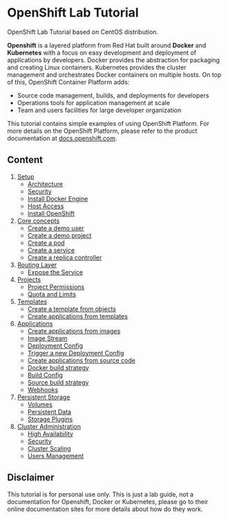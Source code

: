 # OpenShift Lab Tutorial
OpenShift Lab Tutorial based on CentOS distribution.

**Openshift** is a layered platform from Red Hat built around **Docker** and **Kubernetes** with a focus on easy development and deployment of applications by developers. Docker provides the abstraction for packaging and creating Linux containers. Kubernetes provides the cluster management and orchestrates Docker containers on multiple hosts. On top of this, OpenShift Container Platform adds:

 * Source code management, builds, and deployments for developers
 * Operations tools for application management at scale
 * Team and users facilities for large developer organization

This tutorial contains simple examples of using OpenShift Platform. For more details on the OpenShift Platform, please refer to the product documentation at [docs.openshift.com](https://docs.openshift.com/index.html).

## Content
1. [Setup](./content/preflight.md)
    * [Architecture](https://github.com/kalise/OpenShift-Tutorial/blob/master/content/preflight.md#architecture)
    * [Security](https://github.com/kalise/OpenShift-Tutorial/blob/master/content/preflight.md#security)
    * [Install Docker Engine](https://github.com/kalise/OpenShift-Tutorial/blob/master/content/preflight.md#install-docker)
    * [Host Access](https://github.com/kalise/OpenShift-Tutorial/blob/master/content/preflight.md#host-access)
    * [Install OpenShift](https://github.com/kalise/OpenShift-Tutorial/blob/master/content/preflight.md#install-openshift)
2. [Core concepts](https://github.com/kalise/OpenShiftPlatform-Tutorial/blob/master/content/basics.md)
    * [Create a demo user](https://github.com/kalise/OpenShift-Tutorial/blob/master/content/basics.md#create-a-demo-user)
    * [Create a demo project](https://github.com/kalise/OpenShiftPlatform-Tutorial/blob/master/content/basics.md#create-a-demo-project)
    * [Create a pod](https://github.com/kalise/OpenShiftPlatform-Tutorial/blob/master/content/basics.md#create-a-pod)
    * [Create a service](https://github.com/kalise/OpenShiftPlatform-Tutorial/blob/master/content/basics.md#create-a-service)
    * [Create a replica controller](https://github.com/kalise/OpenShiftPlatform-Tutorial/blob/master/content/basics.md#create-a-replica-controller)
3. [Routing Layer](https://github.com/kalise/OpenShiftPlatform-Tutorial/blob/master/content/routing.md)
    * [Expose the Service](https://github.com/kalise/OpenShift-Tutorial/blob/master/content/routing.md#expose-the-service)
4. [Projects](https://github.com/kalise/OpenShiftPlatform-Tutorial/blob/master/content/projects.md)
    * [Project Permissions](https://github.com/kalise/OpenShift-Tutorial/blob/master/content/projects.md#project-permissions)
    * [Quota and Limits](https://github.com/kalise/OpenShift-Tutorial/blob/master/content/projects.md#project-quotas-and-limits)
5. [Templates](https://github.com/kalise/OpenShiftPlatform-Tutorial/blob/master/content/templates.md)
    * [Create a template from objects](https://github.com/kalise/OpenShift-Tutorial/blob/master/content/templates.md#create-a-template-from-existing-objects)
    * [Create applications from templates](https://github.com/kalise/OpenShift-Tutorial/blob/master/content/templates.md#create-an-application-from-a-template)
6. [Applications](https://github.com/kalise/OpenShiftPlatform-Tutorial/blob/master/content/applications.md)
     * [Create applications from images](https://github.com/kalise/OpenShiftPlatform-Tutorial/blob/master/content/applications.md#create-applications-from-images)
     * [Image Stream](https://github.com/kalise/OpenShiftPlatform-Tutorial/blob/master/content/applications.md#image-stream)
     * [Deployment Config](https://github.com/kalise/OpenShiftPlatform-Tutorial/blob/master/content/applications.md#deployment-config)
     * [Trigger a new Deployment Config](https://github.com/kalise/OpenShiftPlatform-Tutorial/blob/master/content/applications.md#trigger-a-new-deployment-config)
     * [Create applications from source code](https://github.com/kalise/OpenShiftPlatform-Tutorial/blob/master/content/applications.md#create-applications-from-source-code)
     * [Docker build strategy](https://github.com/kalise/OpenShiftPlatform-Tutorial/blob/master/content/applications.md#docker-build-strategy)
     * [Build Config](https://github.com/kalise/OpenShiftPlatform-Tutorial/blob/master/content/applications.md#build-config)
     * [Source build strategy](https://github.com/kalise/OpenShiftPlatform-Tutorial/blob/master/content/applications.md#source-build-strategy)
     * [Webhooks](https://github.com/kalise/OpenShiftPlatform-Tutorial/blob/master/content/applications.md#webhooks)
7. [Persistent Storage](https://github.com/kalise/OpenShiftPlatform-Tutorial/blob/master/content/info.md)
     * [Volumes](https://github.com/kalise/OpenShiftPlatform-Tutorial/blob/master/content/info.md)
     * [Persistent Data](https://github.com/kalise/OpenShiftPlatform-Tutorial/blob/master/content/info.md)
     * [Storage Plugins](https://github.com/kalise/OpenShiftPlatform-Tutorial/blob/master/content/info.md)
8. [Cluster Administration](https://github.com/kalise/OpenShiftPlatform-Tutorial/blob/master/content/info.md)
     * [High Availability](https://github.com/kalise/OpenShiftPlatform-Tutorial/blob/master/content/info.md)
     * [Security](https://github.com/kalise/OpenShiftPlatform-Tutorial/blob/master/content/info.md)
     * [Cluster Scaling](https://github.com/kalise/OpenShiftPlatform-Tutorial/blob/master/content/info.md)
     * [Users Management](https://github.com/kalise/OpenShiftPlatform-Tutorial/blob/master/content/info.md)

## Disclaimer
This tutorial is for personal use only. This is just a lab guide, not a documentation for Openshift, Docker or Kubernetes, please go to their online documentation sites for more details about how do they work.
